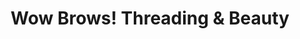 ---
title: "Wow Brows! Threading & Beauty"
url: /greensboro/wow-brows-threading-und-beauty/
shop: Kosmetik
---